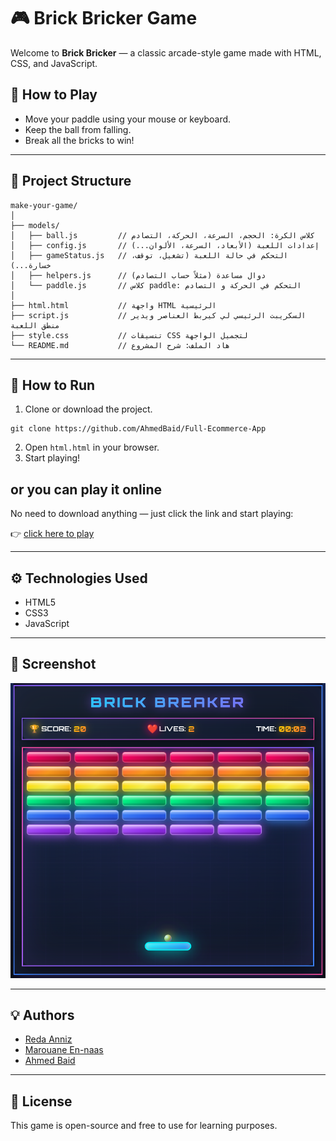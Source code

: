 # 🎮 Brick Bricker Game

Welcome to **Brick Bricker** — a classic arcade-style game made with HTML, CSS, and JavaScript.

## 🧱 How to Play

- Move your paddle using your mouse or keyboard.
- Keep the ball from falling.
- Break all the bricks to win!

---

## 📁 Project Structure

```
make-your-game/
│
├── models/
│   ├── ball.js         // كلاس الكرة: الحجم، السرعة، الحركة، التصادم
│   ├── config.js       // إعدادات اللعبة (الأبعاد، السرعة، الألوان...)
│   ├── gameStatus.js   // التحكم في حالة اللعبة (تشغيل، توقف، خسارة...)
│   ├── helpers.js      // دوال مساعدة (مثلاً حساب التصادم)
│   └── paddle.js       // كلاس paddle: التحكم في الحركة و التصادم
│
├── html.html           // واجهة HTML الرئيسية
├── script.js           // السكريبت الرئيسي لي كيربط العناصر ويدير منطق اللعبة
├── style.css           // تنسيقات CSS لتجميل الواجهة
└── README.md           // هاد الملف: شرح المشروع
```

---

## 🚀 How to Run

1. Clone or download the project.  
```
git clone https://github.com/AhmedBaid/Full-Ecommerce-App
```
2. Open `html.html` in your browser.
3. Start playing!

## or you can play it online
No need to download anything — just click the link and start playing:

👉 [click here to play](https://brick-breaker-abaid.netlify.app/)

---

## ⚙️ Technologies Used

- HTML5
- CSS3
- JavaScript

---

## 📸 Screenshot

![Game Screenshot](assets/images/screen.png)

---

## 💡 Authors

- [Reda Anniz](https://github.com/redaaz07)
- [Marouane En-naas](https://github.com/Marouane-EN)
- [Ahmed Baid](https://github.com/AhmedBaid)
---

## 📜 License

This game is open-source and free to use for learning purposes.
